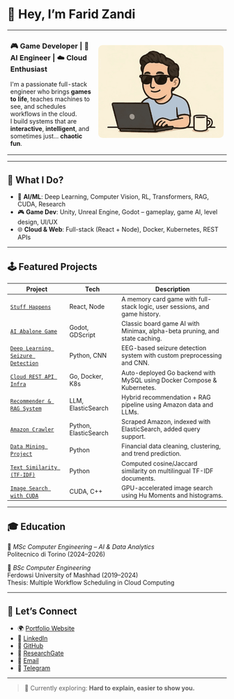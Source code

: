 # 👋 Hey, I’m Farid Zandi

<table>
<tr>
<td width="40%" valign="top">

<h3>🎮 Game Developer | 🧠 AI Engineer | ☁️ Cloud Enthusiast</h3>

I'm a passionate full-stack engineer who brings **games to life**, teaches machines to see, and schedules workflows in the cloud.  
I build systems that are **interactive**, **intelligent**, and sometimes just... **chaotic fun**.

</td>
<td width="60%" align="center">

<img src="./farid-zandi-coding.gif" alt="Farid Coding" width="400" style="border-radius: 10px;" />

</td>
</tr>
</table>




---

## 🔧 What I Do?

- 🧠 **AI/ML**: Deep Learning, Computer Vision, RL, Transformers, RAG, CUDA, Research
- 🎮 **Game Dev**: Unity, Unreal Engine, Godot – gameplay, game AI, level design, UI/UX
- 🌐 **Cloud & Web**: Full-stack (React + Node), Docker, Kubernetes, REST APIs


---

## 🕹️ Featured Projects

| Project | Tech | Description |
|--------|------|-------------|
| [`Stuff Happens`](https://github.com/faridmmz/stuff-happens-card-game) | React, Node | A memory card game with full-stack logic, user sessions, and game history. |
| [`AI Abalone Game`](https://github.com/faridmmz/AI-Abalone-Game-Project) | Godot, GDScript | Classic board game AI with Minimax, alpha-beta pruning, and state caching. |
| [`Deep Learning Seizure Detection`](https://github.com/faridmmz/Computational-Intelligence-Deep-Learning-Project) | Python, CNN | EEG-based seizure detection system with custom preprocessing and CNN. |
| [`Cloud REST API Infra`](https://github.com/faridmmz/Cloud-Computing-Project) | Go, Docker, K8s | Auto-deployed Go backend with MySQL using Docker Compose & Kubernetes. |
| [`Recommender & RAG System`](https://github.com/faridmmz/Recommender-System-and-RAG) | LLM, ElasticSearch | Hybrid recommendation + RAG pipeline using Amazon data and LLMs. |
| [`Amazon Crawler`](https://github.com/mahya-ehs/Amazon-Crawler-and-Elastic-Search) | Python, ElasticSearch | Scraped Amazon, indexed with ElasticSearch, added query support. |
| [`Data Mining Project`](https://github.com/faridmmz/Data-Mining-Project) | Python | Financial data cleaning, clustering, and trend prediction. |
| [`Text Similarity (TF-IDF)`](https://github.com/faridmmz/Cosine-and-Jaccard-Similarity-using-TF-IDF) | Python | Computed cosine/Jaccard similarity on multilingual TF-IDF documents. |
| [`Image Search with CUDA`](https://github.com/faridmmz/Image-Search-CUDA) | CUDA, C++ | GPU-accelerated image search using Hu Moments and histograms. |


---

## 🎓 Education

📍 *MSc Computer Engineering – AI & Data Analytics*  
Politecnico di Torino (2024–2026)

📍 *BSc Computer Engineering*  
Ferdowsi University of Mashhad (2019–2024)  
Thesis: Multiple Workflow Scheduling in Cloud Computing

---

## 🔗 Let’s Connect

- 🌍 [Portfolio Website](https://faridmmz.github.io)
- 💼 [LinkedIn](https://linkedin.com/in/faridreza-momtazandi)
- 🐙 [GitHub](https://github.com/faridmmz)
- 🧠 [ResearchGate](https://www.researchgate.net/profile/Faridreza-Momtaz-Zandi)
- 💌 [Email](mailto:faridmmz79@gmail.com)
- 💬 [Telegram](https://t.me/farid_mmz)

---

> 🧪 Currently exploring: **Hard to explain, easier to show you.**

